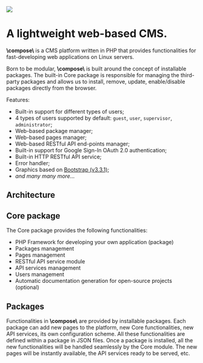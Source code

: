 <img src="http://compose.afdaniele.com/images/compose-black-logo.svg"/>



# A lightweight web-based CMS.


**\\compose\\** is a CMS platform written in PHP that provides functionalities
for fast-developing web applications on Linux servers.

Born to be modular, **\\compose\\** is built around the concept of installable
packages. The built-in Core package is responsible for managing the
third-party packages and allows us to install, remove, update, enable/disable
packages directly from the browser.

Features:
- Built-in support for different types of users;
- 4 types of users supported by default: `guest`, `user`, `supervisor`, `administrator`;
- Web-based package manager;
- Web-based pages manager;
- Web-based RESTful API end-points manager;
- Built-in support for Google Sign-In OAuth 2.0 authentication;
- Built-in HTTP RESTful API service;
- Error handler;
- Graphics based on [Bootstrap (v3.3.1)](https://getbootstrap.com/docs/3.3/getting-started/);
- *and many many more...*


## Architecture


## Core package

The Core package provides the following functionalities:
- PHP Framework for developing your own application (package)
- Packages management
- Pages management
- RESTful API service module
- API services management
- Users management
- Automatic documentation generation for open-source projects (optional)


## Packages

Functionalities in **\\compose\\** are provided by installable packages.
Each package can add new pages to the platform, new Core functionalities,
new API services, its own configuration scheme.
All these functionalities are defined within a package in JSON files.
Once a package is installed, all the new functionalities will be handled
seamlessly by the Core module. The new pages will be instantly available,
the API services ready to be served, etc.

<!-- **\\compose\\** is a powerful tool, so let's take our time and go through all
its functionalities. Let's start by looking at the simplest configuration
of **\\compose\\**, where no packages are installed.

//TODO: show image here

// explain all the pages here and show them as well.

// valid name for a package contains only [a-z0-9]+


### Custom images

A package can contain additional images.
Package-specific images must be stored in
the directory `./images/` in the base path of the
package itself. An image introduced by a package is accessible via the URL

<pre>
http://<b>your_website</b>/image.php?package=<b>package_name</b>&image=<b>filename_with_extension</b>
</pre>

where you replace **your_website** with the hostname
of your website (e.g., *compose.afdaniele.com*),
**package_name** with the name of the package containing
the image to load (e.g., *my_package*), and
**filename_with_extension** with the name of the file
including its extension (e.g., *image_01.jpg*).

For example, if you installed **\\compose\\** on your
website `www.example.com`, and the package `server`
contains the image `disk_full.png`, the link to the
image will be

<pre>
http://<b>www.example.com</b>/image.php?package=<b>server</b>&image=<b>disk_full.png</b>
</pre>

NOTE: All the images released with **\\compose\\**
are directly accessible from the directory `./images/`
in the base path of your website. Do not use this
directory for your custom images, use packages instead.


// Everything from here on has to be checked and updated


## Setup

### Fast setup

You can setup the platform using the script provided
by running

```bash
sh ./setup.sh
```

**Note:** The setup script needs sudo permissions to give
the ownership of certain configuration files to the Apache
server.


### Step-by-Step setup

- Give Apache write access to the configuration file
```bash
chmod 664 public_html/system/config/configuration.json
sudo chgrp www-data public_html/system/config/configuration.json
```


- Give Apache write access to the users files
```bash
chmod 664 public_html/system/users/*
sudo chgrp www-data public_html/system/users/*
``` -->
